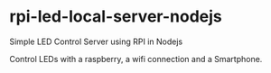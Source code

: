 # rpi-led-local-server-nodejs
Simple LED Control Server using RPI in Nodejs

Control LEDs with a raspberry, a wifi connection and a Smartphone.
